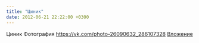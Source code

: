 ```yaml
---
title: "Циник"
date: 2012-06-21 22:22:00 +0300
---
```


Циник
Фотография
<a class="vk-attach" href="https://vk.com/photo-26090632_286107328">https://vk.com/photo-26090632_286107328</a>
<a class="vk-attach" href="https://vk.com/photo-26090632_286107328">Вложение</a>
